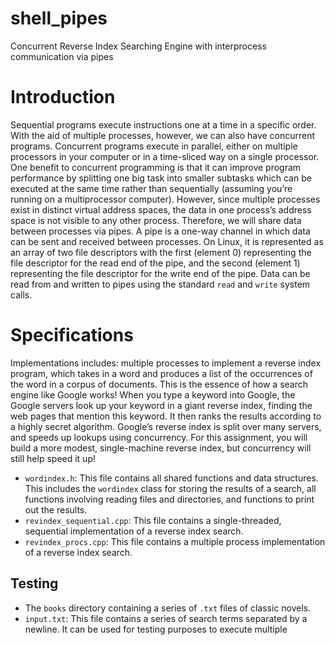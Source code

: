 # shell_pipes
Concurrent Reverse Index Searching Engine with interprocess communication via pipes

# Introduction

Sequential programs execute instructions one at a time in a specific order. With the aid of multiple processes, however, we can also have concurrent programs. Concurrent programs execute in parallel, either on multiple processors in your computer or in a time-sliced way on a single processor.
One benefit to concurrent programming is that it can improve program performance by splitting one big task into smaller subtasks which can be executed at the same time rather than sequentially (assuming you’re running on a multiprocessor computer). However, since multiple processes exist in distinct virtual address spaces, the data in one process’s address space is not visible to any other process. 
Therefore, we will share data between processes via pipes. A pipe is a one-way channel in which data can be sent and received between processes. On Linux, it is represented as an array of two file descriptors with the first (element 0) representing the file descriptor for the read end of the pipe, and the second (element 1) representing the file descriptor for the write end of the pipe. Data can be read from and written to pipes using the standard `read` and `write` system calls.

# Specifications

Implementations includes: multiple processes to implement a reverse index program, which takes in a word and produces a list of the occurrences of the word in a corpus of documents.
This is the essence of how a search engine like Google works! When you type a keyword into Google, the Google servers look up your keyword in a giant reverse index, finding the web pages that mention this keyword. It then ranks the results according to a highly secret algorithm.
Google’s reverse index is split over many servers, and speeds up lookups using concurrency. For this assignment, you will build a more modest, single-machine reverse index, but concurrency will still help speed it up!

- `wordindex.h`: This file contains all shared functions and data structures. This includes the `wordindex` class for storing the results of a search, all functions involving reading files and directories, and functions to print out the results.
- `revindex_sequential.cpp`: This file contains a single-threaded, sequential implementation of a reverse index search.
- `revindex_procs.cpp`: This file contains a multiple process implementation of a reverse index search.

## Testing
- The `books` directory containing a series of `.txt` files of classic novels.
- `input.txt`: This file contains a series of search terms separated by a newline. It can be used for testing purposes to execute multiple
